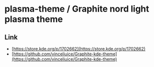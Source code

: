 

# plasma-theme / Graphite nord light plasma theme


## Link

* [https://store.kde.org/p/1702662](https://store.kde.org/p/1702662)
* [https://github.com/vinceliuice/Graphite-kde-theme](https://github.com/vinceliuice/Graphite-kde-theme)
